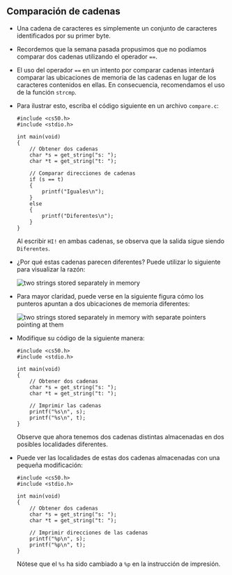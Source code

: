 Comparación de cadenas
-----------------

*   Una cadena de caracteres es simplemente un conjunto de caracteres identificados por su primer byte.
*   Recordemos que la semana pasada propusimos que no podíamos comparar dos cadenas utilizando el operador `==`.
*   El uso del operador `==` en un intento por comparar cadenas intentará comparar las ubicaciones de memoria de las cadenas en lugar de los caracteres contenidos en ellas. En consecuencia, recomendamos el uso de la función `strcmp`.
*   Para ilustrar esto, escriba el código siguiente en un archivo `compare.c`:
    
        #include <cs50.h>
        #include <stdio.h>
        
        int main(void)
        {
            // Obtener dos cadenas
            char *s = get_string("s: ");
            char *t = get_string("t: ");
        
            // Comparar direcciones de cadenas
            if (s == t)
            {
                printf("Iguales\n");
            }
            else
            {
                printf("Diferentes\n");
            }
        }
        
    
    Al escribir `HI!` en ambas cadenas, se observa que la salida sigue siendo `Diferentes`.
    
*   ¿Por qué estas cadenas parecen diferentes? Puede utilizar lo siguiente para visualizar la razón:
    
    ![two strings stored separately in memory](https://cs50.harvard.edu/x/2023/notes/4/cs50Week4Slide115.png "dos cadenas")
    
*   Para mayor claridad, puede verse en la siguiente figura cómo los punteros apuntan a dos ubicaciones de memoria diferentes:
    
    ![two strings stored separately in memory with separate pointers pointing at them](https://cs50.harvard.edu/x/2023/notes/4/cs50Week4Slide116.png "dos cadenas")
    
*   Modifique su código de la siguiente manera:
    
        #include <cs50.h>
        #include <stdio.h>
        
        int main(void)
        {
            // Obtener dos cadenas
            char *s = get_string("s: ");
            char *t = get_string("t: ");
        
            // Imprimir las cadenas
            printf("%s\n", s);
            printf("%s\n", t);
        }
        
    
    Observe que ahora tenemos dos cadenas distintas almacenadas en dos posibles localidades diferentes.
    
*   Puede ver las localidades de estas dos cadenas almacenadas con una pequeña modificación:
    
        #include <cs50.h>
        #include <stdio.h>
        
        int main(void)
        {
            // Obtener dos cadenas
            char *s = get_string("s: ");
            char *t = get_string("t: ");
        
            // Imprimir direcciones de las cadenas
            printf("%p\n", s);
            printf("%p\n", t);
        }
        
    
    Nótese que el `%s` ha sido cambiado a `%p` en la instrucción de impresión.